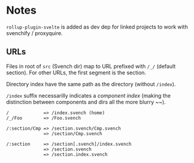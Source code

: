 # Notes

`rollup-plugin-svelte` is added as dev dep for linked projects to work with svenchify / proxyquire.

## URLs

Files in root of `src` (Svench dir) map to URL prefixed with `/_/` (default section). For other URLs, the first segment is the section.

Directory index have the same path as the directory (without `/index`).

`/index` suffix necessarilly indicates a _component index_ (making the distinction between components and dirs all the more blurry ~~).

```
/             => /index.svench (home)
/_/Foo        => /Foo.svench

/:section/Cmp => /section.svench/Cmp.svench
              => /section/Cmp.svench

/:section     => /section[.svench]/index.svench
              => /section.svench
              => /section.index.svench
```
